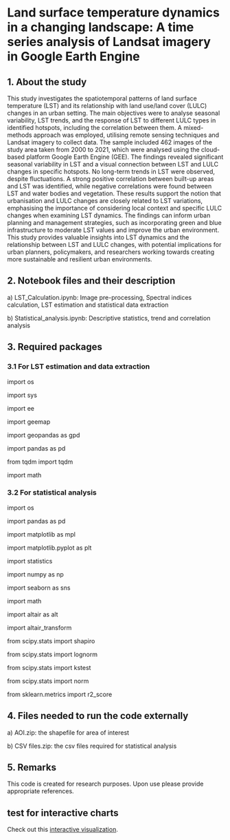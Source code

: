 # Land surface temperature dynamics in a changing landscape: A time series analysis of Landsat imagery in Google Earth Engine

## 1. About the study
This study investigates the spatiotemporal patterns of land surface temperature (LST) and its relationship with land use/land cover (LULC) changes in an urban setting. The main objectives were to analyse seasonal variability, LST trends, and the response of LST to different LULC types in identified hotspots, including the correlation between them. A mixed-methods approach was employed, utilising remote sensing techniques and Landsat imagery to collect data. The sample included 462 images of the study area taken from 2000 to 2021, which were analysed using the cloud-based platform Google Earth Engine (GEE). The findings revealed significant seasonal variability in LST and a visual connection between LST and LULC changes in specific hotspots. No long-term trends in LST were observed, despite fluctuations. A strong positive correlation between built-up areas and LST was identified, while negative correlations were found between LST and water bodies and vegetation. These results support the notion that urbanisation and LULC changes are closely related to LST variations, emphasising the importance of considering local context and specific LULC changes when examining LST dynamics. The findings can inform urban planning and management strategies, such as incorporating green and blue infrastructure to moderate LST values and improve the urban environment. This study provides valuable insights into LST dynamics and the relationship between LST and LULC changes, with potential implications for urban planners, policymakers, and researchers working towards creating more sustainable and resilient urban environments.

## 2. Notebook files and their description
a) LST_Calculation.ipynb: Image pre-processing, Spectral indices calculation, LST estimation and statistical data extraction

b) Statistical_analysis.ipynb: Descriptive statistics, trend and correlation analysis

## 3. Required packages
### 3.1 For LST estimation and data extraction
import os

import sys

import ee

import geemap

import geopandas as gpd

import pandas as pd

from tqdm import tqdm

import math
### 3.2 For statistical analysis
import os

import pandas as pd

import matplotlib as mpl

import matplotlib.pyplot as plt

import statistics

import numpy as np

import seaborn as sns

import math

import altair as alt

import altair_transform

from scipy.stats import shapiro 

from scipy.stats import lognorm

from scipy.stats import kstest

from scipy.stats import norm

from sklearn.metrics import r2_score
## 4. Files needed to run the code externally
a) AOI.zip: the shapefile for area of interest

b) CSV files.zip: the csv files required for statistical analysis

## 5. Remarks
This code is created for research purposes. Upon use please provide appropriate references.

## test for interactive charts
Check out this [interactive visualization](https://mohigeo33.github.io/lst_timeseries/cloud_cover.html).

